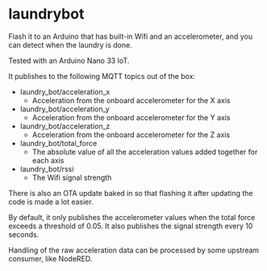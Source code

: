 # laundrybot
Flash it to an Arduino that has built-in Wifi and an accelerometer, and you can detect when the laundry is done.

Tested with an Arduino Nano 33 IoT.

It publishes to the following MQTT topics out of the box:
* laundry_bot/acceleration_x
  * Acceleration from the onboard accelerometer for the X axis 
* laundry_bot/acceleration_y
  * Acceleration from the onboard accelerometer for the Y axis
* laundry_bot/acceleration_z
  * Acceleration from the onboard accelerometer for the Z axis
* laundry_bot/total_force
  * The absolute value of all the acceleration values added together for each axis
* laundry_bot/rssi
  * The Wifi signal strength

There is also an OTA update baked in so that flashing it after updating the code is made a lot easier.

By default, it only publishes the accelerometer values when the total force exceeds a threshold of 0.05. It also publishes the signal strength every 10 seconds.

Handling of the raw acceleration data can be processed by some upstream consumer, like NodeRED.
